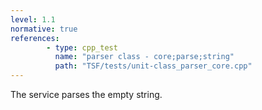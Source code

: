```yaml
---
level: 1.1
normative: true
references:
        - type: cpp_test
          name: "parser class - core;parse;string"
          path: "TSF/tests/unit-class_parser_core.cpp"
---
```


The service parses the empty string.